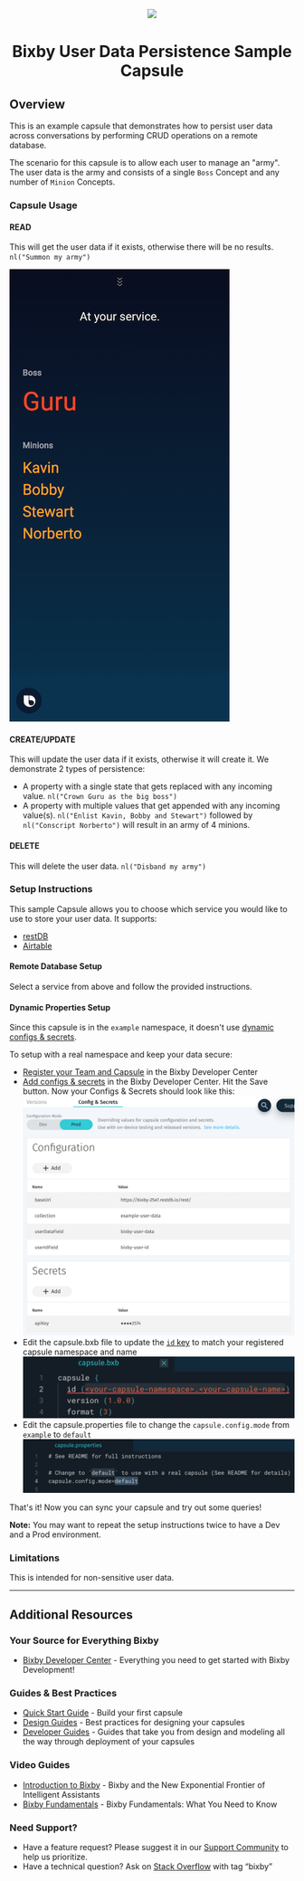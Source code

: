 <p align="Center">
  <img src="https://bixbydevelopers.com/dev/docs-assets/resources/dev-guide/bixby_logo_github-11221940070278028369.png">
  <br/>
  <h1 align="Center">Bixby User Data Persistence Sample Capsule</h1>
</p>

## Overview

This is an example capsule that demonstrates how to persist user data across conversations by performing CRUD operations on a remote database.

The scenario for this capsule is to allow each user to manage an "army". The user data is the army and consists of a single `Boss` Concept and any number of `Minion` Concepts.

### Capsule Usage

#### READ

This will get the user data if it exists, otherwise there will be no results. `nl("Summon my army")`

![Result View](./screenshots/army_result_view.png)

#### CREATE/UPDATE

This will update the user data if it exists, otherwise it will create it. We demonstrate 2 types of persistence:
- A property with a single state that gets replaced with any incoming value. `nl("Crown Guru as the big boss")`
- A property with multiple values that get appended with any incoming value(s). `nl("Enlist Kavin, Bobby and Stewart")` followed by `nl("Conscript Norberto")` will result in an army of 4 minions.

#### DELETE

This will delete the user data. `nl("Disband my army")`

### Setup Instructions

This sample Capsule allows you to choose which service you would like to use to store your user data. It supports:

- [restDB](./restDB.md)
- [Airtable](./airtable.md)

#### Remote Database Setup

Select a service from above and follow the provided instructions.

#### Dynamic Properties Setup

Since this capsule is in the `example` namespace, it doesn't use [dynamic configs & secrets](https://bixbydevelopers.com/dev/docs/reference/ref-topics/capsule-config).

To setup with a real namespace and keep your data secure:
- [Register your Team and Capsule](https://bixbydevelopers.com/dev/docs/dev-guide/developers/managing-caps.managing-your-team) in the Bixby Developer Center
- [Add configs & secrets](https://bixbydevelopers.com/dev/docs/reference/ref-topics/capsule-config#config-secrets) in the Bixby Developer Center. Hit the Save button. Now your Configs & Secrets should look like this: ![Configs & Secrets](./screenshots/configs_and_secrets.png)
- Edit the capsule.bxb file to update the [`id` key](https://bixbydevelopers.com/dev/docs/reference/type/capsule.id) to match your registered capsule namespace and name ![Capsule ID](./screenshots/capsule_id.png)
- Edit the capsule.properties file to change the `capsule.config.mode` from `example` to `default` ![Capsule Config Mode](./screenshots/capsule_config_mode.png)

That's it! Now you can sync your capsule and try out some queries!

**Note:** You may want to repeat the setup instructions twice to have a Dev and a Prod environment.

### Limitations

This is intended for non-sensitive user data.

---

## Additional Resources

### Your Source for Everything Bixby
* [Bixby Developer Center](http://bixbydevelopers.com) - Everything you need to get started with Bixby Development!

### Guides & Best Practices
* [Quick Start Guide](https://bixbydevelopers.com/dev/docs/get-started/quick-start) - Build your first capsule
* [Design Guides](https://bixbydevelopers.com/dev/docs/dev-guide/design-guides) - Best practices for designing your capsules
* [Developer Guides](https://bixbydevelopers.com/dev/docs/dev-guide/developers) - Guides that take you from design and modeling all the way through deployment of your capsules

### Video Guides
* [Introduction to Bixby](https://youtu.be/DFvpK4PosvI) - Bixby and the New Exponential Frontier of Intelligent Assistants
* [Bixby Fundamentals](https://bixby.developer.samsung.com/newsroom/en-us/22/01/2019/Teaching-Bixby-Fundamentals-What-You-Need-to-Know) - Bixby Fundamentals: What You Need to Know

### Need Support?
* Have a feature request? Please suggest it in our [Support Community](https://support.bixbydevelopers.com/hc/en-us/community/topics/360000183273-Feature-Requests) to help us prioritize.
* Have a technical question? Ask on [Stack Overflow](https://stackoverflow.com/questions/tagged/bixby) with tag “bixby”
